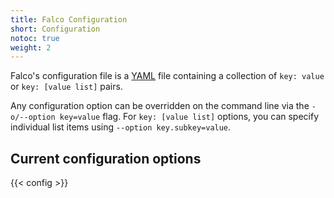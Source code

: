 ```yaml
---
title: Falco Configuration
short: Configuration
notoc: true
weight: 2
---
```


Falco's configuration file is a [YAML](http://www.yaml.org/start.html)
file containing a collection of `key: value` or `key: [value list]` pairs.

Any configuration option can be overridden on the command line via the `-o/--option key=value` flag. For `key: [value list]` options, you can specify individual list items using ``--option key.subkey=value``.

## Current configuration options

{{< config >}}

